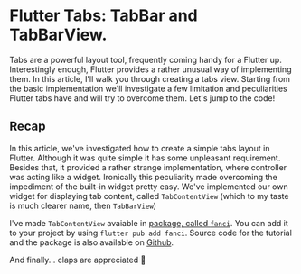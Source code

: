 # Flutter Tabs: TabBar and TabBarView.

Tabs are a powerful layout tool, frequently coming handy for a Flutter up. Interestingly enough, Flutter provides a rather unusual way of implementing them. In this article, I'll walk you through creating a tabs view. Starting from the basic implementation we'll investigate a few limitation and peculiarities Flutter tabs have and will try to overcome them. Let's jump to the code!

## Recap

In this article, we've investigated how to create a simple tabs layout in Flutter. Although it was quite simple it has some unpleasant requirement. Besides that, it provided a rather strange implementation, where controller was acting like a widget. Ironically this peculiarity made overcoming the impediment of the built-in widget pretty easy.  We've implemented our own widget for displaying tab content, called `TabContentView` (which to my taste is much clearer name, then `TabBarView`)

I've made `TabContentView` avaiable in [package, called `fanci`](https://pub.dev/packages/fanci). You can add it to your project by using `flutter pub add fanci`. Source code for the tutorial and the package is also available on [Github](https://github.com/astorDev/fanci/tree/main/flutter/lib/tabs). 

And finally... claps are appreciated 👏